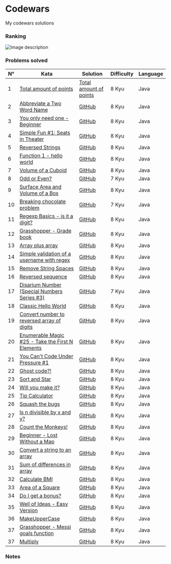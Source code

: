 # Codewars
My codewars solutions
### Ranking
![Image description](https://www.codewars.com/users/Pierlu1586/badges/large)
### Problems solved
N° | Kata | Solution | Difficulty | Language 
------------ | ------------- | ------------- | ------------- | ------------- 
1 | [Total amount of points](https://www.codewars.com/kata/5bb904724c47249b10000131) | [Total amount of points](src/main/java/it/jdk/codewars/TotalAmountOfPoints.java) | 8 Kyu | Java  
2 | [Abbreviate a Two Word Name](https://www.codewars.com/kata/57eadb7ecd143f4c9c0000a3) | [GitHub](http://github.com) | 8 Kyu | Java
3 | [You only need one - Beginner](https://www.codewars.com/kata/57cc975ed542d3148f00015b) | [GitHub](http://github.com) | 8 Kyu | Java
4 | [Simple Fun #1: Seats in Theater](https://www.codewars.com/kata/588417e576933b0ec9000045) | [GitHub](http://github.com) | 8 Kyu | Java
5 | [Reversed Strings](https://www.codewars.com/kata/5168bb5dfe9a00b126000018) | [GitHub](http://github.com) | 8 Kyu | Java
6 | [Function 1 - hello world](https://www.codewars.com/kata/523b4ff7adca849afe000035) | [GitHub](http://github.com) | 8 Kyu | Java
7 | [Volume of a Cuboid](https://www.codewars.com/kata/58261acb22be6e2ed800003a) | [GitHub](http://github.com) | 8 Kyu | Java
8 | [Odd or Even?](https://www.codewars.com/kata/5949481f86420f59480000e7) | [GitHub](http://github.com) | 7 Kyu | Java
9 | [Surface Area and Volume of a Box](https://www.codewars.com/kata/565f5825379664a26b00007c) | [GitHub](http://github.com) | 8 Kyu | Java
10 | [Breaking chocolate problem](https://www.codewars.com/kata/534ea96ebb17181947000ada) | [GitHub](http://github.com) | 7 Kyu | Java
11 | [Regexp Basics - is it a digit?](https://www.codewars.com/kata/567bf4f7ee34510f69000032) | [GitHub](http://github.com) | 8 Kyu | Java
12 | [Grasshopper - Grade book](https://www.codewars.com/kata/55cbd4ba903825f7970000f5) | [GitHub](http://github.com) | 8 Kyu | Java
13 | [Array plus array](https://www.codewars.com/kata/5a2be17aee1aaefe2a000151) | [GitHub](http://github.com) | 8 Kyu | Java
14 | [Simple validation of a username with regex](https://www.codewars.com/kata/56a3f08aa9a6cc9b75000023) | [GitHub](http://github.com) | 8 Kyu | Java
15 | [Remove String Spaces](https://www.codewars.com/kata/57eae20f5500ad98e50002c5) | [GitHub](http://github.com) | 8 Kyu | Java
16 | [Reversed sequence](https://www.codewars.com/kata/5a00e05cc374cb34d100000d) | [GitHub](http://github.com) | 8 Kyu | Java
17 | [Disarium Number (Special Numbers Series #3)](https://www.codewars.com/kata/5a53a17bfd56cb9c14000003) | [GitHub](http://github.com) | 7 Kyu | Java
18 | [Classic Hello World](https://www.codewars.com/kata/57036f007fd72e3b77000023) | [GitHub](http://github.com) | 8 Kyu | Java
19 | [Convert number to reversed array of digits](https://www.codewars.com/kata/5583090cbe83f4fd8c000051) | [GitHub](http://github.com) | 8 Kyu | Java
20 | [Enumerable Magic #25 - Take the First N Elements](https://www.codewars.com/kata/545afd0761aa4c3055001386) | [GitHub](http://github.com) | 8 Kyu | Java
21 | [You Can't Code Under Pressure #1](https://www.codewars.com/kata/53ee5429ba190077850011d4) | [GitHub](http://github.com) | 8 Kyu | Java
22 | [Ghost code?!](https://www.codewars.com/kata/570184a95594a091150000a0) | [GitHub](http://github.com) | 8 Kyu | Java
23 | [Sort and Star](https://www.codewars.com/kata/57cfdf34902f6ba3d300001e) | [GitHub](http://github.com) | 8 Kyu | Java
24 | [Will you make it?](https://www.codewars.com/kata/5861d28f124b35723e00005e) | [GitHub](http://github.com) | 8 Kyu | Java
25 | [Tip Calculator](https://www.codewars.com/kata/56598d8076ee7a0759000087) | [GitHub](http://github.com) | 8 Kyu | Java
26 | [Squash the bugs](https://www.codewars.com/kata/56f173a35b91399a05000cb7) | [GitHub](http://github.com) | 8 Kyu | Java
27 | [Is n divisible by x and y?](https://www.codewars.com/kata/5545f109004975ea66000086) | [GitHub](http://github.com) | 8 Kyu | Java
28 | [Count the Monkeys!](https://www.codewars.com/kata/56f69d9f9400f508fb000ba7) | [GitHub](http://github.com) | 8 Kyu | Java
29 | [Beginner - Lost Without a Map](https://www.codewars.com/kata/57f781872e3d8ca2a000007e) | [GitHub](http://github.com) | 8 Kyu | Java
30 | [Convert a string to an array](https://www.codewars.com/kata/57e76bc428d6fbc2d500036d) | [GitHub](http://github.com) | 8 Kyu | Java
31 | [Sum of differences in array](https://www.codewars.com/kata/5b73fe9fb3d9776fbf00009e) | [GitHub](http://github.com) | 8 Kyu | Java
32 | [Calculate BMI](https://www.codewars.com/kata/57a429e253ba3381850000fb) | [GitHub](http://github.com) | 8 Kyu | Java
33 | [Area of a Square](https://www.codewars.com/kata/5748838ce2fab90b86001b1a) | [GitHub](http://github.com) | 8 Kyu | Java
34 | [Do I get a bonus?](https://www.codewars.com/kata/56f6ad906b88de513f000d96) | [GitHub](http://github.com) | 8 Kyu | Java
35 | [Well of Ideas - Easy Version](https://www.codewars.com/kata/57f222ce69e09c3630000212) | [GitHub](http://github.com) | 8 Kyu | Java
36 | [MakeUpperCase](https://www.codewars.com/kata/57a0556c7cb1f31ab3000ad7) | [GitHub](http://github.com) | 8 Kyu | Java
37 | [Grasshopper - Messi goals function](https://www.codewars.com/kata/55f73be6e12baaa5900000d4) | [GitHub](http://github.com) | 8 Kyu | Java
37 | [Multiply](https://www.codewars.com/kata/50654ddff44f800200000004) | [GitHub](http://github.com) | 8 Kyu | Java
### Notes
